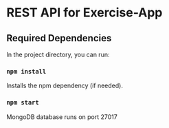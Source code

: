 # REST API for Exercise-App

## Required Dependencies

In the project directory, you can run:

### `npm install`

Installs the npm dependency (if needed).

### `npm start`

MongoDB database runs on port 27017
